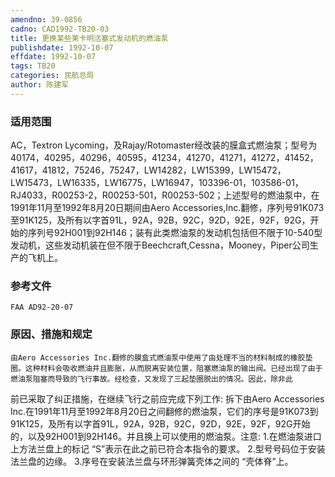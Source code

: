```yaml
---
amendno: 39-0856
cadno: CAD1992-TB20-03
title: 更换某些莱卡明活塞式发动机的燃油泵
publishdate: 1992-10-07
effdate: 1992-10-07
tags: TB20
categories: 民航总局
author: 陈建军
---
```


### 适用范围 
AC，Textron Lycoming，及Rajay/Rotomaster经改装的膜盒式燃油泵；型号为40174，40295，40296，40595，41234，41270，41271，41272，41452，41617，41812，75246，75247，LW14282，LW15399，LW15472，LW15473，LW16335，LW16775，LW16947，103396-01，103586-01，RJ4033，R00253-2，R00253-501，R00253-502；上述型号的燃油泵中，在1991年11月至1992年8月20日期间由Aero Accessories,Inc.翻修，序列号91K073至91K125，及所有以字首91L，92A，92B，92C，92D，92E，92F，92G，开始的序列号92H001到92H146；装有此类燃油泵的发动机包括但不限于10-540型发动机，这些发动机装在但不限于Beechcraft,Cessna，Mooney，Piper公司生产的飞机上。

<!--more-->
### 参考文件
    FAA AD92-20-07 

### 原因、措施和规定 
    由Aero Accessories Inc.翻修的膜盒式燃油泵中使用了由处理不当的材料制成的橡胶垫圈。这种材料会吸收燃油并且膨胀，从而脱离安装位置，阻塞燃油泵的输出阀。已经出现了由于燃油泵阻塞而导致的飞行事故。经检查，又发现了三起垫圈脱出的情况。因此，除非此
  
前已采取了纠正措施，在继续飞行之前应完成下列工作: 
    拆下由Aero Accessories Inc.在1991年11月至1992年8月20日之间翻修的燃油泵，它们的序号是91K073到91K125，及所有以字首91L，92A，92B，92C，92D，92E，92F，92G开始的，以及92H001到92H146。并且换上可以使用的燃油泵。注意: 
    1.在燃油泵进口上方法兰盘上的标记 “S”表示在此之前已符合本指令的要求。 
    2.型号号码位于安装法兰盘的边缘。 
    3.序号在安装法兰盘与环形弹簧壳体之间的 “壳体脊”上。

